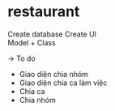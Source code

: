 # restaurant
Create database
Create UI   
Model + Class

-> To do 
+ Giao diện chia nhóm
+ Giao diện chia ca làm việc
+ Chia ca
+ Chia nhóm